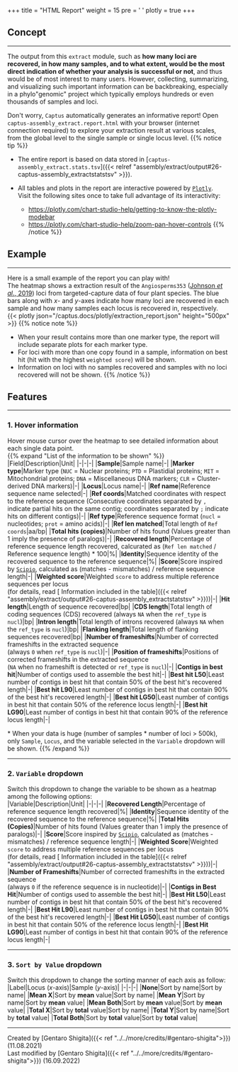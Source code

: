 +++
title = "HTML Report"
weight = 15
pre = '<i class="fas fa-chart-bar"></i> '
plotly = true
+++

## Concept

---
The output from this `extract` module, such as **how many loci are recovered, in how many samples, and to what extent, would be the most direct indication of whether your analysis is successful or not**, and thus would be of most interest to many users.
However, collecting, summarizing, and visualizing such important information can be backbreaking, especially in a phylo"genomic" project which typically employs hundreds or even thousands of samples and loci.  

Don't worry, `Captus` automatically generates an informative report!
Open `captus-assembly_extract.report.html` with your browser (internet connection required) to explore your extraction result at various scales, from the global level to the single sample or single locus level.
{{% notice tip %}}

- The entire report is based on data stored in [`captus-assembly_extract.stats.tsv`]({{< relref "assembly/extract/output#26-captus-assembly_extractstatstsv" >}}).
- All tables and plots in the report are interactive powered by [`Plotly`](https://plotly.com/python).  
Visit the following sites once to take full advantage of its interactivity:

  - <https://plotly.com/chart-studio-help/getting-to-know-the-plotly-modebar>
  - <https://plotly.com/chart-studio-help/zoom-pan-hover-controls>
{{% /notice %}}

## Example

---
Here is a small example of the report you can play with!  
The heatmap shows a extraction result of the `Angiosperms353` ([Johnson *et al*., 2019](https://doi.org/10.1093/sysbio/syy086)) loci from targeted-capture data of four plant species.
The blue bars along with *x*- and *y*-axes indicate how many loci are recovered in each sample and how many samples each locus is recovered in, respectively.  
{{< plotly json="/captus.docs/plotly/extraction_report.json" height="500px" >}}
{{% notice note %}}

- When your result contains more than one marker type, the report will include separate plots for each marker type.
- For loci with more than one copy found in a sample, information on best hit (hit with the highest `weighted score`) will be shown.
- Information on loci with no samples recovered and samples with no loci recovered will not be shown.
{{% /notice %}}

## Features

---

### 1. Hover information

Hover mouse cursor over the heatmap to see detailed information about each single data point.  
{{% expand "List of the information to be shown" %}}
|Field|Description|Unit|
|-|-|-|
|**Sample**|Sample name|-|
|**Marker type**|Marker type (`NUC` = Nuclear proteins; `PTD` = Plastidial proteins; `MIT` = Mitochondrial proteins; `DNA` = Miscellaneous DNA markers; `CLR` = Cluster-derived DNA markers)|-|
|**Locus**|Locus name|-|
|**Ref name**|Reference sequence name selected|-|
|**Ref coords**|Matched coordinates with respect to the reference sequence (Consecutive coordinates separated by `,` indicate partial hits on the same contig; coordinates separated by `;` indicate hits on different contigs)|-|
|**Ref type**|Reference sequence format (`nucl` = nucleotides; `prot` = amino acids)|-|
|**Ref len matched**|Total length of `Ref coords`|aa/bp|
|**Total hits (copies)**|Number of hits found (Values greater than 1 imply the presence of paralogs)|-|
|**Recovered length**|Percentage of reference sequence length recovered, calcurated as (`Ref len matched` / Reference sequence length) * 100|%|
|**Identity**|Sequence identity of the recovered sequence to the reference sequence|%|
|**Score**|Score inspired by [`Scipio`](https://www.webscipio.org/help/webscipio#setting), calculated as (matches - mismatches) / reference sequence length|-|
|**Weighted score**|Weighted `score` to address multiple reference sequences per locus<br>(for details, read [<i class="fab fa-readme"></i> Information included in the table]({{< relref "assembly/extract/output#26-captus-assembly_extractstatstsv" >}}))|-|
|**Hit length**|Length of sequence recovered|bp|
|**CDS length**|Total length of coding sequences (CDS) recovered (always `NA` when the `ref_type` is `nucl`)|bp|
|**Intron length**|Total length of introns recovered (always `NA` when the `ref_type` is `nucl`)|bp|
|**Flanking length**|Total length of flanking sequences recovered|bp|
|**Number of frameshifts**|Number of corrected frameshifts in the extracted sequence<br>(always `0` when `ref_type` is `nucl`)|-|
|**Position of frameshifts**|Positions of corrected frameshifts in the extracted sequence<br>(`NA` when no frameshift is detected or `ref_type` is `nucl`)|-|
|**Contigs in best hit**|Number of contigs used to assemble the best hit|-|
|**Best hit L50**|Least number of contigs in best hit that contain 50% of the best hit's recovered length|-|
|**Best hit L90**|Least number of contigs in best hit that contain 90% of the best hit's recovered length|-|
|**Best hit LG50**|Least number of contigs in best hit that contain 50% of the reference locus length|-|
|**Best hit LG90**|Least number of contigs in best hit that contain 90% of the reference locus length|-|

\* When your data is huge (number of samples * number of loci > 500k), only `Sample`, `Locus`, and the variable selected in the `Variable` dropdown will be shown.
{{% /expand %}}

---

### 2. `Variable` dropdown

Switch this dropdown to change the variable to be shown as a heatmap among the following options:  
|Variable|Description|Unit|
|-|-|-|
|**Recovered Length**|Percentage of reference sequence length recovered|%|
|**Identity**|Sequence identity of the recovered sequence to the reference sequence|%|
|**Total Hits (Copies)**|Number of hits found (Values greater than 1 imply the presence of paralogs)|-|
|**Score**|Score inspired by [`Scipio`](https://www.webscipio.org/help/webscipio#setting), calculated as (matches - mismatches) / reference sequence length|-|
|**Weighted Score**|Weighted `score` to address multiple reference sequences per locus<br>(for details, read [<i class="fab fa-readme"></i> Information included in the table]({{< relref "assembly/extract/output#26-captus-assembly_extractstatstsv" >}}))|-|
|**Number of Frameshifts**|Number of corrected frameshifts in the extracted sequence<br>(always `0` if the reference sequence is in nucleotide)|-|
|**Contigs in Best Hit**|Number of contigs used to assemble the best hit|-|
|**Best Hit L50**|Least number of contigs in best hit that contain 50% of the best hit's recovered length|-|
|**Best Hit L90**|Least number of contigs in best hit that contain 90% of the best hit's recovered length|-|
|**Best Hit LG50**|Least number of contigs in best hit that contain 50% of the reference locus length|-|
|**Best Hit LG90**|Least number of contigs in best hit that contain 90% of the reference locus length|-|

---

### 3. `Sort by Value` dropdown

Switch this dropdown to change the sorting manner of each axis as follow:
|Label|Locus (*x*-axis)|Sample (*y*-axis)|
|-|-|-|
|**None**|Sort by name|Sort by name|
|**Mean X**|Sort by **mean** value|Sort by name|
|**Mean Y**|Sort by name|Sort by **mean** value|
|**Mean Both**|Sort by **mean** value|Sort by **mean** value|
|**Total X**|Sort by **total** value|Sort by name|
|**Total Y**|Sort by name|Sort by **total** value|
|**Total Both**|Sort by **total** value|Sort by **total** value|

---
Created by [Gentaro Shigita]({{< ref "../../more/credits/#gentaro-shigita">}}) (11.08.2021)  
Last modified by [Gentaro Shigita]({{< ref "../../more/credits/#gentaro-shigita">}}) (16.09.2022)
